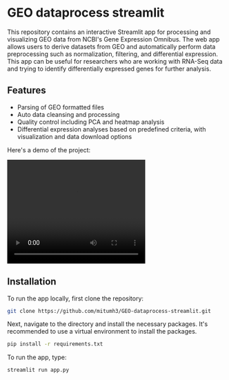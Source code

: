 
# GEO dataprocess streamlit

This repository contains an interactive Streamlit app for processing and visualizing GEO data from NCBI's Gene Expression Omnibus. The web app allows users to derive datasets from GEO and automatically perform data preprocessing such as normalization, filtering, and differential expression. This app can be useful for researchers who are working with RNA-Seq data and trying to identify differentially expressed genes for further analysis.

## Features

- Parsing of GEO formatted files
- Auto data cleansing and processing
- Quality control including PCA and heatmap analysis
- Differential expression analyses based on predefined criteria, with visualization and data download options

Here's a demo of the project:

<video width="320" height="240" controls>
  <source src="streamlit-main-2023-04-25-13-04-67.webm" type="video/webm">
  Your browser does not support the video tag.
</video>

## Installation

To run the app locally, first clone the repository:

```bash
git clone https://github.com/mitumh3/GEO-dataprocess-streamlit.git
```

Next, navigate to the directory and install the necessary packages. It's recommended to use a virtual environment to install the packages.

```bash
pip install -r requirements.txt
```

To run the app, type:

```bash
streamlit run app.py
```
